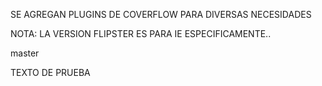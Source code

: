 SE AGREGAN PLUGINS DE COVERFLOW PARA DIVERSAS NECESIDADES

NOTA: LA VERSION FLIPSTER ES PARA IE ESPECIFICAMENTE..


master


TEXTO DE PRUEBA
